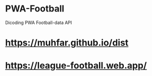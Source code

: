 # PWA-Football
 Dicoding PWA Football-data API
# https://muhfar.github.io/dist
# https://league-football.web.app/
